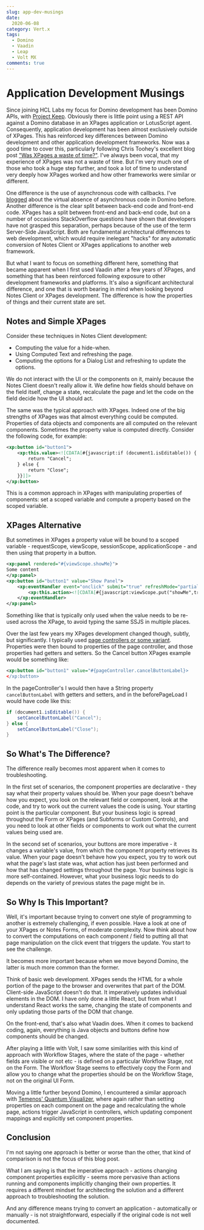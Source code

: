 ```yaml
---
slug: app-dev-musings
date: 
  2020-06-08
category: Vert.x
tags: 
  - Domino
  - Vaadin
  - Leap
  - Volt MX
comments: true
---
```

# Application Development Musings

Since joining HCL Labs my focus for Domino development has been Domino APIs, with [Project Keep](https://frascati.projectkeep.io/). Obviously there is little point using a REST API against a Domino database in an XPages application or LotusScript agent. Consequently, application development has been almost exclusively outside of XPages. This has reinforced key differences between Domino development and other application development frameworks. Now was a good time to cover this, particularly following Chris Toohey's excellent blog post ["Was XPages a waste of time?"](http://www.dominoguru.com/page.xsp?id=POST-DOMO-BQDJ5C.html). I've always been vocal, that my experience of XPages was not a waste of time. But I'm very much one of those who took a huge step further, and took a lot of time to understand very deeply how XPages worked and how other frameworks were similar or different.

<!-- more -->

One difference is the use of asynchronous code with callbacks. I've [blogged](https://www.intec.co.uk/what-domino-makes-trivial-number-two-synchronous-asynchronous-processing/) about the virtual absence of asynchronous code in Domino before. Another difference is the clear split between back-end code and front-end code. XPages has a split between front-end and back-end code, but on a number of occasions StackOverflow questions have shown that developers have not grasped this separation, perhaps because of the use of the term Server-Side JavaScript. Both are fundamental architectural differences to web development, which would require inelegant "hacks" for any automatic conversion of Notes Client or XPages applications to another web framework.

But what I want to focus on something different here, something that became apparent when I first used Vaadin after a few years of XPages, and something that has been reinforced following exposure to other development frameworks and platforms. It's also a significant architectural difference, and one that is worth bearing in mind when looking beyond Notes Client or XPages development. The difference is how the properties of things and their current state are set.

## Notes and Simple XPages

Consider these techniques in Notes Client development:

- Computing the value for a hide-when.  
- Using Computed Text and refreshing the page.  
- Computing the options for a Dialog List and refreshing to update the options.

We do not interact with the UI or the components on it, mainly because the Notes Client doesn't really allow it. We define how fields should behave on the field itself, change a state, recalculate the page and let the code on the field decide how the UI should act.

The same was the typical approach with XPages. Indeed one of the big strengths of XPages was that almost everything could be computed. Properties of data objects and components are all computed on the relevant components. Sometimes the property value is computed directly. Consider the following code, for example:

```xml
<xp:button id="button1">
    <xp:this.value><![CDATA[#{javascript:if (document1.isEditable()) {
        return "Cancel";
    } else {
        return "Close";
    }}]]>
</xp:button>
```

This is a common approach in XPages with manipulating properties of components: set a scoped variable and compute a property based on the scoped variable.

## XPages Alternative

But sometimes in XPages a property value will be bound to a scoped variable - requestScope, viewScope, sessionScope, applicationScope - and then using that property in a button.

```xml
<xp:panel rendered="#{viewScope.showMe}">
Some content
</xp:panel>
<xp:button id="button1" value="Show Panel">
    <xp:eventHandler event="onclick" submit="true" refreshMode="partial">
        <xp:this.action><![CDATA[#{javascript:viewScope.put("showMe",true);}]]></xp:action>
    </xp:eventHandler>
</xp:panel>
```

Something like that is typically only used when the value needs to be re-used across the XPage, to avoid typing the same SSJS in multiple places.

Over the last few years my XPages development changed though, subtly, but significantly. I typically used [page controllers or some variant](http://www.notesin9.com/2016/03/02/discussion-on-using-pagecontrollers-in-xpages/). Properties were then bound to properties of the page controller, and those properties had getters and setters. So the Cancel button XPages example would be something like:

```xml
<xp:button id="button1" value="#{pageController.cancelButtonLabel}>
</xp:button>
```

In the pageController's I would then have a String property `cancelButtonLabel` with getters and setters, and in the beforePageLoad I would have code like this:

```java
if (document1.isEditable()) {
    setCancelButtonLabel("Cancel");
} else {
    setCancelButtonLabel("Close");
}
```

## So What's The Difference?

The difference really becomes most apparent when it comes to troubleshooting.

In the first set of scenarios, the component properties are declarative - they say what their property values should be. When your page doesn't behave how you expect, you look on the relevant field or component, look at the code, and try to work out the current values the code is using. Your starting point is the particular component. But your business logic is spread throughout the Form or XPages (and Subforms or Custom Controls), and you need to look at other fields or components to work out what the current values being used are.

In the second set of scenarios, your buttons are more imperative - it changes a variable's value, from which the component property retrieves its value. When your page doesn't behave how you expect, you try to work out what the page's last state was, what action has just been performed and how that has changed settings throughout the page. Your business logic is more self-contained. However, what your business logic needs to do depends on the variety of previous states the page might be in.

## So Why Is This Important?

Well, it's important because trying to convert one style of programming to another is extremely challenging, if even possible. Have a look at one of your XPages or Notes Forms, of moderate complexity. Now think about how to convert the computations on each component / field to putting all that page manipulation on the click event that triggers the update. You start to see the challenge.

It becomes more important because when we move beyond Domino, the latter is much more common than the former.

Think of basic web development. XPages sends the HTML for a whole portion of the page to the browser and overwrites that part of the DOM. Client-side JavaScript doesn't do that. It imperatively updates individual elements in the DOM. I have only done a little React, but from what I understand React works the same, changing the state of components and only updating those parts of the DOM that change.

On the front-end, that's also what Vaadin does. When it comes to backend coding, again, everything is Java objects and buttons define how components should be changed.

After playing a little with Volt, I saw some similarities with this kind of approach with Workflow Stages, where the state of the page - whether fields are visible or not etc - is defined on a particular Workflow Stage, not on the Form. The Workflow Stage seems to effectively copy the Form and allow you to change what the properties should be on the Workflow Stage, not on the original UI Form.

Moving a little further beyond Domino, I encountered a similar approach with [Temenos' Quantum Visualizer](https://www.kony.com/products/visualizer/), where again rather than setting properties on each component on the page and recalculating the whole page, actions trigger JavaScript in controllers, which updating component mappings and explicitly set component properties.

## Conclusion

I'm not saying one approach is better or worse than the other, that kind of comparison is not the focus of this blog post.

What I am saying is that the imperative approach - actions changing component properties explicitly - seems more pervasive than actions running and components implicitly changing their own properties. It requires a different mindset for architecting the solution and a different approach to troubleshooting the solution.

And any difference means trying to convert an application - automatically or manually - is not straightforward, especially if the original code is not well documented.